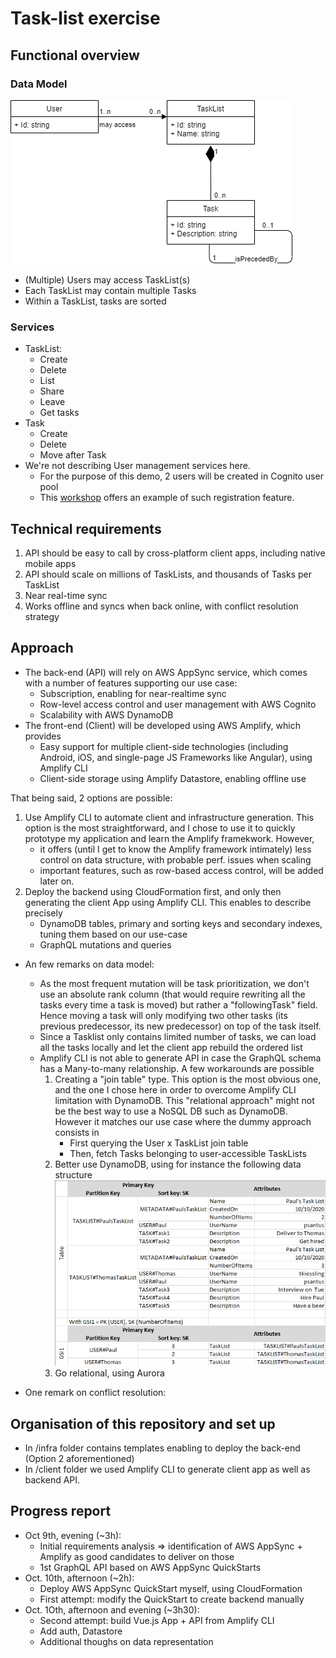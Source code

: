 # Task-list exercise

## Functional overview

### Data Model
![Class diagram](ClassDiagram.png)
- (Multiple) Users may access TaskList(s)
- Each TaskList may contain multiple Tasks
- Within a TaskList, tasks are sorted

### Services
* TaskList: 
    * Create
    * Delete
    * List
    * Share
    * Leave
    * Get tasks
* Task
    * Create
    * Delete
    * Move after Task
* We're not describing User management services here.
    * For the purpose of this demo, 2 users will be created in Cognito user pool
    * This [workshop](http://regappworkshop.com/overview/appsync/) offers an example of such 
    registration feature.

## Technical requirements
1. API should be easy to call by cross-platform client apps, including native mobile apps
1. API should scale on millions of TaskLists, and thousands of Tasks per TaskList
1. Near real-time sync
1. Works offline and syncs when back online, with conflict resolution strategy

## Approach
* The back-end (API) will rely on AWS AppSync service, which comes with a number of features supporting our use case:
    * Subscription, enabling for near-realtime sync
    * Row-level access control and user management with AWS Cognito
    * Scalability with AWS DynamoDB
* The front-end (Client) will be developed using AWS Amplify, which provides
    * Easy support for multiple client-side technologies (including Android, iOS, and single-page JS Frameworks like 
    Angular), using Amplify CLI 
    * Client-side storage using Amplify Datastore, enabling offline use  

That being said, 2 options are possible:
1. Use Amplify CLI to automate client and infrastructure generation. This option is the most straightforward, and I 
chose to use it to quickly prototype my application and learn the Amplify framekwork. However, 
    - it offers (until I get to know the Amplify framework intimately) less control on data structure, with probable 
    perf. issues when scaling
    - important features, such as row-based access control, will be added later on.
1. Deploy the backend using CloudFormation first, and only then generating the client App using Amplify CLI. 
 This enables to describe precisely
    - DynamoDB tables, primary and sorting keys and secondary indexes, tuning them based on our use-case
    - GraphQL mutations and queries 

* An few remarks on data model:
    * As the most frequent mutation will be task prioritization, we don't use an absolute rank column (that would 
    require rewriting all the tasks every time a task is moved) but rather a "followingTask" field. Hence moving a task
    will only modifying two other tasks (its previous predecessor, its new predecessor) on top of the task itself.
    * Since a Tasklist only contains limited number of tasks, we can load all the tasks locally and let the client app 
    rebuild the ordered list
    * Amplify CLI is not able to generate API in case the GraphQL schema has a Many-to-many relationship. A few 
    workarounds are possible
        1. Creating a "join table" type. This option is the most obvious one, and the one I chose here in order to 
        overcome Amplify CLI limitation with DynamoDB. This "relational approach" might not be the best way to use a 
        NoSQL DB such as DynamoDB. However it matches our use case where the dummy approach consists in 
            - First querying the User x TaskList join table
            - Then, fetch Tasks belonging to user-accessible TaskLists
        1. Better use DynamoDB, using for instance the following data structure
        ![Dynamo Schema](DynamoSchema.png)
        1. Go relational, using Aurora

* One remark on conflict resolution:

    
## Organisation of this repository and set up

* In /infra folder contains templates enabling to deploy the back-end (Option 2 aforementioned)
* In /client folder we used Amplify CLI to generate client app as well as backend API.

## Progress report

* Oct 9th, evening (~3h): 
    * Initial requirements analysis => identification of AWS AppSync + Amplify as good candidates to deliver on those
    * 1st GraphQL API based on AWS AppSync QuickStarts
* Oct. 10th, afternoon (~2h):
    * Deploy AWS AppSync QuickStart myself, using CloudFormation
    * First attempt: modify the QuickStart to create backend manually
* Oct. 1Oth, afternoon and evening (~3h30):
    * Second attempt: build Vue.js App + API from Amplify CLI
    * Add auth, Datastore 
    * Additional thoughs on data representation